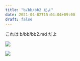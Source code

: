 ```yaml
---
title: "b/bb/bb2 だよ"
date: 2021-04-02T15:04:04+09:00
draft: false
---
```


これは b/bb/bb2.md だよ

![](../../E.png)

![](/hugotest/images/muji.png)
